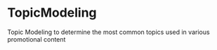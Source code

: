# TopicModeling
Topic Modeling to determine the most common topics used in various promotional content
